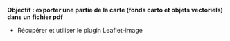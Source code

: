 **Objectif : exporter une partie de la carte (fonds carto et objets vectoriels) dans un fichier pdf**

- Récupérer et utiliser le plugin Leaflet-image
